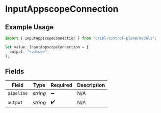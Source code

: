 # InputAppscopeConnection

## Example Usage

```typescript
import { InputAppscopeConnection } from "cribl-control-plane/models";

let value: InputAppscopeConnection = {
  output: "<value>",
};
```

## Fields

| Field              | Type               | Required           | Description        |
| ------------------ | ------------------ | ------------------ | ------------------ |
| `pipeline`         | *string*           | :heavy_minus_sign: | N/A                |
| `output`           | *string*           | :heavy_check_mark: | N/A                |